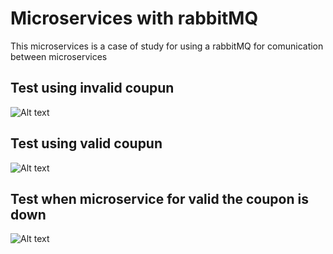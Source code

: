 # Microservices with rabbitMQ

This microservices is a case of study for using a rabbitMQ for comunication between microservices

## Test using invalid coupun
![Alt text](C:\Users\lsmot\Downloads\invalid.jpg?raw=true)
## Test using valid coupun
![Alt text](C:\Users\lsmot\Downloads\process.jpg?raw=true)
## Test when microservice for valid the coupon is down
![Alt text](C:\Users\lsmot\Downloads\connection_error.jpg?raw=true)
